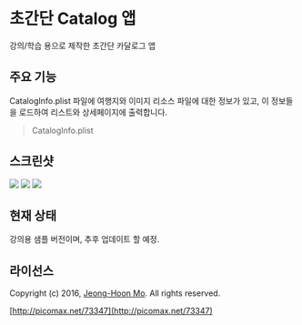 # 초간단 Catalog 앱

강의/학습 용으로 제작한 초간단 카달로그 앱

## 주요 기능
CatalogInfo.plist 파일에 여행지와 이미지 리소스 파일에 대한 정보가 있고,
이 정보들을 로드하여 리스트와 상세페이지에 출력합니다.
> CatalogInfo.plist

## 스크린샷

![](http://www.picomax.net/xe/files/attach/images/207/347/073/aa0cceff5291bab63bf3534d6f0f1076.png)
![](http://www.picomax.net/xe/files/attach/images/207/347/073/47dd04fc8dc78c03ff26712e9f356387.png)
![](http://www.picomax.net/xe/files/attach/images/207/347/073/4343d5e761f78e93228a5cd10096c8b8.png)

## 현재 상태

강의용 샘플 버전이며, 추후 업데이트 할 예정.

## 라이선스

Copyright (c) 2016, [Jeong-Hoon Mo](https://github.com/picomax).
All rights reserved.

[http://picomax.net/73347](http://picomax.net/73347)

